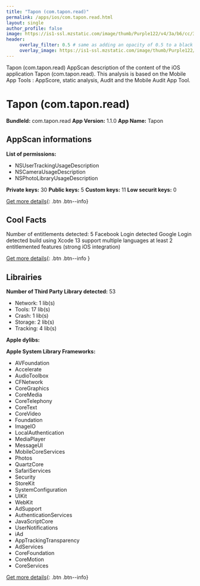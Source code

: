 ```yaml
---
title: "Tapon (com.tapon.read)"
permalink: /apps/ios/com.tapon.read.html
layout: single
author_profile: false
image: https://is1-ssl.mzstatic.com/image/thumb/Purple122/v4/3a/b6/cc/3ab6ccb0-d726-8119-3e0a-96bfe74c0f24/AppIcon-1x_U007emarketing-0-5-0-85-220.png/512x512bb.jpg
header: 
     overlay_filter: 0.5 # same as adding an opacity of 0.5 to a black background
     overlay_image: https://is1-ssl.mzstatic.com/image/thumb/Purple122/v4/3a/b6/cc/3ab6ccb0-d726-8119-3e0a-96bfe74c0f24/AppIcon-1x_U007emarketing-0-5-0-85-220.png/512x512bb.jpg
---
```

Tapon (com.tapon.read) AppScan description of the content of the iOS application Tapon (com.tapon.read). This analysis is based on the Mobile App Tools : AppScore, static analysis, Audit and the Mobile Audit App Tool.

# Tapon (com.tapon.read)

**BundleId:** com.tapon.read
**App Version:** 1.1.0
**App Name:** Tapon


## AppScan informations 

**List of permissions:** 
- NSUserTrackingUsageDescription
- NSCameraUsageDescription
- NSPhotoLibraryUsageDescription
  
  
**Private keys:** 30
**Public keys:** 5
**Custom keys:** 11
**Low securit keys:** 0
  
[Get more details](/pricing.html){: .btn .btn--info}

## Cool Facts

Number of entitlements detected: 5
Facebook Login detected
Google Login detected
build using Xcode 13
support multiple languages
at least 2 entitlemented features (strong iOS integration)
  
[Get more details](/pricing.html){: .btn .btn--info }

## Librairies 
**Number of Third Party Library detected:** 53
- Network: 1 lib(s)
- Tools: 17 lib(s)
- Crash: 1 lib(s)
- Storage: 2 lib(s)
- Tracking: 4 lib(s)


**Apple dylibs:**


**Apple System Library Frameworks:**
- AVFoundation
- Accelerate
- AudioToolbox
- CFNetwork
- CoreGraphics
- CoreMedia
- CoreTelephony
- CoreText
- CoreVideo
- Foundation
- ImageIO
- LocalAuthentication
- MediaPlayer
- MessageUI
- MobileCoreServices
- Photos
- QuartzCore
- SafariServices
- Security
- StoreKit
- SystemConfiguration
- UIKit
- WebKit
- AdSupport
- AuthenticationServices
- JavaScriptCore
- UserNotifications
- iAd
- AppTrackingTransparency
- AdServices
- CoreFoundation
- CoreMotion
- CoreServices


  
[Get more details](/pricing.html){: .btn .btn--info}

